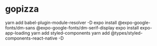 # gopizza

yarn add babel-plugin-module-resolver -D
expo install @expo-google-fonts/dm-sans @expo-google-fonts/dm-serif-display
expo install expo-app-loading
yarn add styled-components
yarn add @types/styled-components-react-native -D
